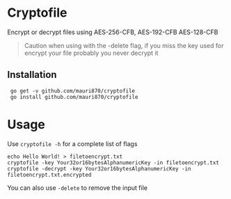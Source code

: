 # Cryptofile

Encrypt or decrypt files using AES-256-CFB, AES-192-CFB AES-128-CFB

> Caution when using with the -delete flag, if you miss the key used for encrypt your file probably you never decrypt it

## Installation
```
 go get -v github.com/mauri870/cryptofile
 go install github.com/mauri870/cryptofile
```

# Usage
Use `cryptofile -h` for a complete list of flags

```
echo Hello World! > filetoencrypt.txt
cryptofile -key Your32or16bytesAlphanumericKey -in filetoencrypt.txt
cryptofile -decrypt -key Your32or16bytesAlphanumericKey -in filetoencrypt.txt.encrypted
```
You can also use `-delete` to remove the input file
